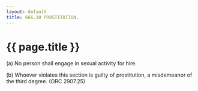 ```yaml
---
layout: default 
title: 666.10 PROSTITUTION.
---
```


{{ page.title }}
================

​(a) No person shall engage in sexual activity for hire.

​(b) Whoever violates this section is guilty of prostitution, a
misdemeanor of the third degree. (ORC 2907.25)

